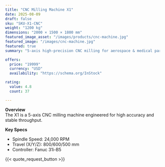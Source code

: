 ```yaml
---
title: "CNC Milling Machine X1"
date: 2025-08-09
draft: false
sku: "SKU-X1-CNC"
weight: "1200 kg"
dimensions: "2000 × 1500 × 1800 mm"
featured_image_asset: "/images/products/cnc-machine.jpg"
featured_image: "/images/cnc-machine.jpg"
featured: true
summary: "5-axis high-precision CNC milling for aerospace & medical parts.5-axis high-precision CNC milling for aerospace & medical parts."

offers:
  price: "19999"
  currency: "USD"
  availability: "https://schema.org/InStock"

rating:
  value: 4.8
  count: 37

---
```

**Overview**  
The X1 is a 5-axis CNC milling machine engineered for high accuracy and stable throughput.

**Key Specs**
- Spindle Speed: 24,000 RPM
- Travel (X/Y/Z): 800/600/500 mm
- Controller: Fanuc 31i-B5

{{< quote_request_button >}}